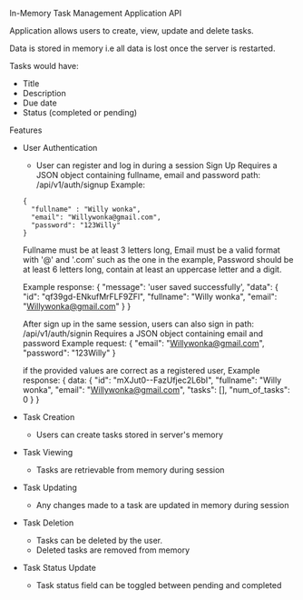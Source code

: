 In-Memory Task Management Application API

Application allows users to create, view, update and delete tasks.

Data is stored in memory i.e all data is lost once the server is restarted.

Tasks would have:
- Title
- Description
- Due date
- Status (completed or pending)

Features
- User Authentication
	- User can register and log in during a session
  Sign Up
  Requires a JSON object containing fullname, email and password
  path: /api/v1/auth/signup
  Example:
  ```
  {
    "fullname" : "Willy wonka",
    "email": "Willywonka@gmail.com",
    "password": "123Willy"
  }
  ```

  Fullname must be at least 3 letters long,
  Email must be a valid format with '@' and '.com' such as the one in the example,
  Password should be at least 6 letters long, contain at least an uppercase letter and a digit.

  Example response:
  {
    "message": 'user saved successfully',
    "data": {
      "id": "qf39gd-ENkufMrFLF9ZFl",
      "fullname": "Willy wonka",
      "email": "Willywonka@gmail.com"
    }
  }

  After sign up in the same session, users can also sign in
  path: /api/v1/auth/signin
  Requires a JSON object containing email and password
  Example request:
  {
    "email": "Willywonka@gmail.com",
    "password": "123Willy"
  }

  if the provided values are correct as a registered user,
  Example response:
  {
    data: {
      "id": "mXJut0--FazUfjec2L6bI",
      "fullname": "Willy wonka",
      "email": "Willywonka@gmail.com",
      "tasks": [],
      "num_of_tasks": 0
    }
  }





- Task Creation
	- Users can create tasks stored in server's memory
- Task Viewing
	- Tasks are retrievable from memory during session
- Task Updating
	- Any changes made to a task are updated in memory during session
- Task Deletion
	- Tasks can be deleted by the user.
	- Deleted tasks are removed from memory
- Task Status Update
	- Task status field can be toggled between pending and completed